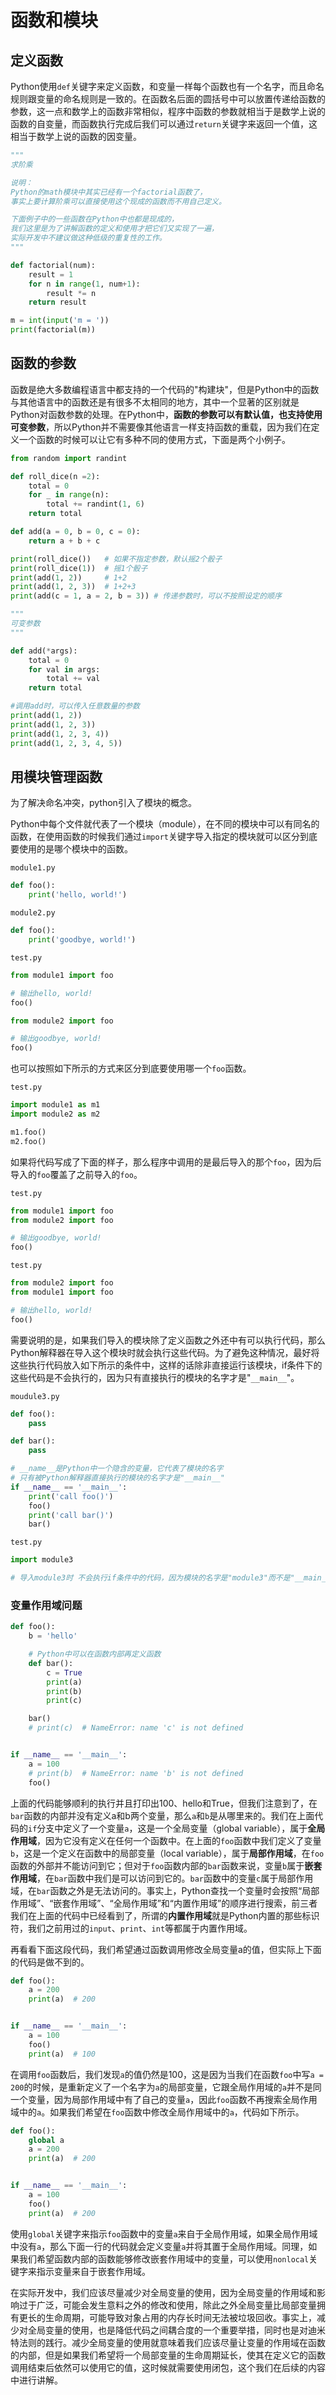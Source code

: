 # 函数和模块

## 定义函数

Python使用`def`关键字来定义函数，和变量一样每个函数也有一个名字，而且命名规则跟变量的命名规则是一致的。在函数名后面的圆括号中可以放置传递给函数的参数，这一点和数学上的函数非常相似，程序中函数的参数就相当于是数学上说的函数的自变量，而函数执行完成后我们可以通过`return`关键字来返回一个值，这相当于数学上说的函数的因变量。


```python
"""
求阶乘

说明： 
Python的math模块中其实已经有一个factorial函数了，
事实上要计算阶乘可以直接使用这个现成的函数而不用自己定义。

下面例子中的一些函数在Python中也都是现成的，
我们这里是为了讲解函数的定义和使用才把它们又实现了一遍，
实际开发中不建议做这种低级的重复性的工作。
"""

def factorial(num):
    result = 1
    for n in range(1, num+1):
        result *= n
    return result

m = int(input('m = '))
print(factorial(m))
```

## 函数的参数

函数是绝大多数编程语言中都支持的一个代码的"构建块"，但是Python中的函数与其他语言中的函数还是有很多不太相同的地方，其中一个显著的区别就是Python对函数参数的处理。在Python中，**函数的参数可以有默认值，也支持使用可变参数**，所以Python并不需要像其他语言一样支持函数的重载，因为我们在定义一个函数的时候可以让它有多种不同的使用方式，下面是两个小例子。


```python
from random import randint

def roll_dice(n =2):
    total = 0
    for _ in range(n):
        total += randint(1, 6)
    return total

def add(a = 0, b = 0, c = 0):
    return a + b + c

print(roll_dice())   # 如果不指定参数，默认摇2个骰子
print(roll_dice(1))  # 摇1个骰子
print(add(1, 2))     # 1+2
print(add(1, 2, 3))  # 1+2+3
print(add(c = 1, a = 2, b = 3)) # 传递参数时，可以不按照设定的顺序
```


```python
"""
可变参数
"""

def add(*args):
    total = 0
    for val in args:
        total += val
    return total

#调用add时，可以传入任意数量的参数
print(add(1, 2))
print(add(1, 2, 3))
print(add(1, 2, 3, 4))
print(add(1, 2, 3, 4, 5))
```

## 用模块管理函数

为了解决命名冲突，python引入了模块的概念。

Python中每个文件就代表了一个模块（module），在不同的模块中可以有同名的函数，在使用函数的时候我们通过`import`关键字导入指定的模块就可以区分到底要使用的是哪个模块中的函数。

`module1.py`
```python
def foo():
    print('hello, world!')
```

`module2.py`
```python
def foo():
    print('goodbye, world!')
```

`test.py`
```python
from module1 import foo

# 输出hello, world!
foo()

from module2 import foo

# 输出goodbye, world!
foo()
```

也可以按照如下所示的方式来区分到底要使用哪一个`foo`函数。

`test.py`
```python
import module1 as m1
import module2 as m2

m1.foo()
m2.foo()
```

如果将代码写成了下面的样子，那么程序中调用的是最后导入的那个`foo`，因为后导入的`foo`覆盖了之前导入的`foo`。

`test.py`
```python
from module1 import foo
from module2 import foo

# 输出goodbye, world!
foo()
```

`test.py`
```python
from module2 import foo
from module1 import foo

# 输出hello, world!
foo()
```

需要说明的是，如果我们导入的模块除了定义函数之外还中有可以执行代码，那么Python解释器在导入这个模块时就会执行这些代码。为了避免这种情况，最好将这些执行代码放入如下所示的条件中，这样的话除非直接运行该模块，if条件下的这些代码是不会执行的，因为只有直接执行的模块的名字才是"`__main__`"。

`moudule3.py`
```python
def foo():
    pass

def bar():
    pass

# __name__是Python中一个隐含的变量，它代表了模块的名字
# 只有被Python解释器直接执行的模块的名字才是"__main__"
if __name__ == '__main__':
    print('call foo()')
    foo()
    print('call bar()')
    bar()
```

`test.py`
```python
import module3

# 导入module3时 不会执行if条件中的代码，因为模块的名字是"module3"而不是"__main__"
```

### 变量作用域问题

```python
def foo():
    b = 'hello'

    # Python中可以在函数内部再定义函数
    def bar():
        c = True
        print(a)
        print(b)
        print(c)

    bar()
    # print(c)  # NameError: name 'c' is not defined


if __name__ == '__main__':
    a = 100
    # print(b)  # NameError: name 'b' is not defined
    foo()
```

上面的代码能够顺利的执行并且打印出100、hello和True，但我们注意到了，在`bar`函数的内部并没有定义a和b两个变量，那么`a`和`b`是从哪里来的。我们在上面代码的`if`分支中定义了一个变量`a`，这是一个全局变量（global variable），属于**全局作用域**，因为它没有定义在任何一个函数中。在上面的`foo`函数中我们定义了变量`b`，这是一个定义在函数中的局部变量（local variable），属于**局部作用域**，在`foo`函数的外部并不能访问到它；但对于`foo`函数内部的`bar`函数来说，变量`b`属于**嵌套作用域**，在`bar`函数中我们是可以访问到它的。`bar`函数中的变量`c`属于局部作用域，在`bar`函数之外是无法访问的。事实上，Python查找一个变量时会按照“局部作用域”、“嵌套作用域”、“全局作用域”和“内置作用域”的顺序进行搜索，前三者我们在上面的代码中已经看到了，所谓的**内置作用域**就是Python内置的那些标识符，我们之前用过的`input`、`print`、`int`等都属于内置作用域。

再看看下面这段代码，我们希望通过函数调用修改全局变量a的值，但实际上下面的代码是做不到的。


```python
def foo():
    a = 200
    print(a)  # 200


if __name__ == '__main__':
    a = 100
    foo()
    print(a)  # 100
```

在调用`foo`函数后，我们发现`a`的值仍然是100，这是因为当我们在函数`foo`中写`a = 200`的时候，是重新定义了一个名字为`a`的局部变量，它跟全局作用域的`a`并不是同一个变量，因为局部作用域中有了自己的变量`a`，因此`foo`函数不再搜索全局作用域中的`a`。如果我们希望在`foo`函数中修改全局作用域中的`a`，代码如下所示。


```python
def foo():
    global a
    a = 200
    print(a)  # 200


if __name__ == '__main__':
    a = 100
    foo()
    print(a)  # 200
```

使用`global`关键字来指示`foo`函数中的变量`a`来自于全局作用域，如果全局作用域中没有`a`，那么下面一行的代码就会定义变量`a`并将其置于全局作用域。同理，如果我们希望函数内部的函数能够修改嵌套作用域中的变量，可以使用`nonlocal`关键字来指示变量来自于嵌套作用域。

在实际开发中，我们应该尽量减少对全局变量的使用，因为全局变量的作用域和影响过于广泛，可能会发生意料之外的修改和使用，除此之外全局变量比局部变量拥有更长的生命周期，可能导致对象占用的内存长时间无法被垃圾回收。事实上，减少对全局变量的使用，也是降低代码之间耦合度的一个重要举措，同时也是对迪米特法则的践行。减少全局变量的使用就意味着我们应该尽量让变量的作用域在函数的内部，但是如果我们希望将一个局部变量的生命周期延长，使其在定义它的函数调用结束后依然可以使用它的值，这时候就需要使用闭包，这个我们在后续的内容中进行讲解。
